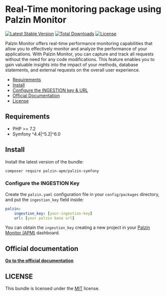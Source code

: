 # Real-Time monitoring package using Palzin Monitor

[![Latest Stable Version](http://poser.pugx.org/palzin-apm/palzin-symfony/v?style=for-the-badge)](https://packagist.org/packages/palzin-apm/palzin-symfony) [![Total Downloads](http://poser.pugx.org/palzin-apm/palzin-symfony/downloads?style=for-the-badge)](https://packagist.org/packages/palzin-apm/palzin-symfony) [![License](http://poser.pugx.org/palzin-apm/palzin-laravel/license?style=for-the-badge)](https://packagist.org/packages/palzin-apm/palzin-symfony)

Palzin Monitor offers real-time performance monitoring capabilities that allow you to effectively monitor and analyze the performance of your applications. With Palzin Monitor, you can capture and track all requests without the need for any code modifications. This feature enables you to gain valuable insights into the impact of your methods, database statements, and external requests on the overall user experience.


- [Requirements](#requirements)
- [Install](#install)
- [Configure the INGESTION key & URL](#key)
- [Official Documentation](https://palzin.app/guides/symfony-introduction)
- [License](#license)

<a name="requirements"></a>

## Requirements

- PHP >= 7.2
- Symfony ^4.4|^5.2|^6.0

<a name="install"></a>

## Install

Install the latest version of the bundle:

```
composer require palzin-apm/palzin-symfony
```

<a name="key"></a>

### Configure the INGESTION Key

Create the `palzin.yaml` configuration file in your `config/packages` directory, and put the `ingestion_key` field inside:

```yaml
palzin:
    ingestion_key: [your-ingestion-key]
    url: [your palzin base url]
```

You can obtain the `ingestion_key` creating a new project in your [Palzin Monitor (APM)](https://palzin.app) dashboard.

## Official documentation

**[Go to the official documentation](https://palzin.app/guides/symfony-introduction)**


## LICENSE

This bundle is licensed under the [MIT](LICENSE) license.
